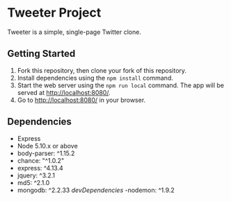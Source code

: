 # Tweeter Project

Tweeter is a simple, single-page Twitter clone.


## Getting Started

1. Fork this repository, then clone your fork of this repository.
2. Install dependencies using the `npm install` command.
3. Start the web server using the `npm run local` command. The app will be served at <http://localhost:8080/>.
4. Go to <http://localhost:8080/> in your browser.

## Dependencies

- Express
- Node 5.10.x or above
- body-parser: ^1.15.2
- chance: "^1.0.2"
- express: ^4.13.4
- jquery: ^3.2.1
- md5: ^2.1.0
- mongodb: ^2.2.33
 *devDependencies*
  -nodemon: ^1.9.2


